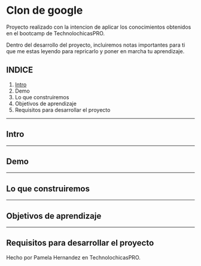 # Clon de google

Proyecto realizado con la intencion de aplicar los conocimientos obtenidos en el bootcamp de TechnolochicasPRO.

Dentro del desarrollo del proyecto, incluiremos notas importantes para ti que me estas leyendo para repricarlo y poner en marcha tu aprendizaje.

## INDICE

1. [Intro](url)
2. Demo
3. Lo que construiremos
4. Objetivos de aprendizaje 
5. Requisitos para desarrollar el proyecto

****

## Intro

****
## Demo

****
## Lo que construiremos

****
## Objetivos de aprendizaje 

****

## Requisitos para desarrollar el proyecto

Hecho por Pamela Hernandez en TechnolochicasPRO.